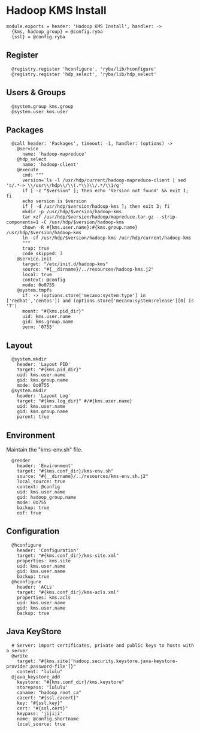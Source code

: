 
# Hadoop KMS Install

    module.exports = header: 'Hadoop KMS Install', handler: ->
      {kms, hadoop_group} = @config.ryba
      {ssl} = @config.ryba

## Register

      @registry.register 'hconfigure', 'ryba/lib/hconfigure'
      @registry.register 'hdp_select', 'ryba/lib/hdp_select'

## Users & Groups

      @system.group kms.group
      @system.user kms.user

## Packages

      @call header: 'Packages', timeout: -1, handler: (options) ->
        @service
          name: 'hadoop-mapreduce'
        @hdp_select
          name: 'hadoop-client'
        @execute
          cmd: """
          version=`ls -l /usr/hdp/current/hadoop-mapreduce-client | sed 's/.*-> \\/usr\\/hdp\\/\\(.*\\)\\/.*/\\1/g'`
          if [ -z "$version" ]; then echo 'Version not found' && exit 1; fi
          echo version is $version
          if [ -d /usr/hdp/$version/hadoop-kms ]; then exit 3; fi
          mkdir -p /usr/hdp/$version/hadoop-kms
          tar xzf /usr/hdp/$version/hadoop/mapreduce.tar.gz --strip-components=1 -C /usr/hdp/$version/hadoop-kms
          chown -R #{kms.user.name}:#{kms.group.name} /usr/hdp/$version/hadoop-kms
          ln -sf /usr/hdp/$version/hadoop-kms /usr/hdp/current/hadoop-kms
          """
          trap: true
          code_skipped: 3
        @service.init
          target: "/etc/init.d/hadoop-kms"
          source: "#{__dirname}/../resources/hadoop-kms.j2"
          local: true
          context: @config
          mode: 0o0755
        @system.tmpfs
          if: -> (options.store['mecano:system:type'] in ['redhat','centos']) and (options.store['mecano:system:release'][0] is '7')
          mount: "#{kms.pid_dir}"
          uid: kms.user.name
          gid: kms.group.name
          perm: '0755'
        

## Layout

      @system.mkdir
        header: 'Layout PID'
        target: "#{kms.pid_dir}"
        uid: kms.user.name
        gid: kms.group.name
        mode: 0o0755
      @system.mkdir
        header: 'Layout Log'
        target: "#{kms.log_dir}" #/#{kms.user.name}
        uid: kms.user.name
        gid: kms.group.name
        parent: true

## Environment

Maintain the "kms-env.sh" file.

      @render
        header: 'Environment'
        target: "#{kms.conf_dir}/kms-env.sh"
        source: "#{__dirname}/../resources/kms-env.sh.j2"
        local_source: true
        context: @config
        uid: kms.user.name
        gid: hadoop_group.name
        mode: 0o755
        backup: true
        eof: true

## Configuration

      @hconfigure
        header: 'Configuration'
        target: "#{kms.conf_dir}/kms-site.xml"
        properties: kms.site
        uid: kms.user.name
        gid: kms.user.name
        backup: true
      @hconfigure
        header: 'ACLs'
        target: "#{kms.conf_dir}/kms-acls.xml"
        properties: kms.acls
        uid: kms.user.name
        gid: kms.user.name
        backup: true

## Java KeyStore

      # Server: import certificates, private and public keys to hosts with a server
      @write
        target: "#{kms.site['hadoop.security.keystore.java-keystore-provider.password-file']}"
        content: "lululu"
      @java_keystore_add
        keystore: "#{kms.conf_dir}/kms.keystore"
        storepass: 'lululu'
        caname: "hadoop_root_ca"
        cacert: "#{ssl.cacert}"
        key: "#{ssl.key}"
        cert: "#{ssl.cert}"
        keypass: 'jijiji'
        name: @config.shortname
        local_source: true
